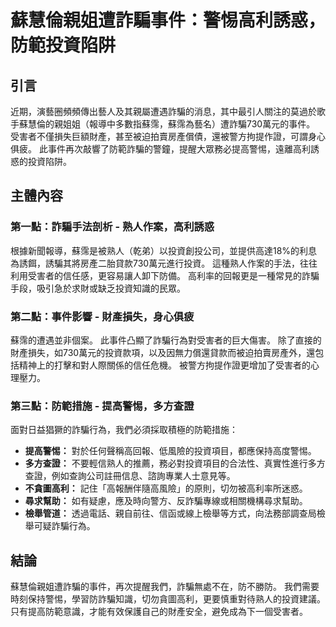 # 蘇慧倫親姐遭詐騙事件：警惕高利誘惑，防範投資陷阱

## 引言

近期，演藝圈頻頻傳出藝人及其親屬遭遇詐騙的消息，其中最引人關注的莫過於歌手蘇慧倫的親姐姐（報導中多數指蘇霈，蘇霈為藝名）遭詐騙730萬元的事件。 受害者不僅損失巨額財產，甚至被迫拍賣房產償債，還被警方拘提作證，可謂身心俱疲。 此事件再次敲響了防範詐騙的警鐘，提醒大眾務必提高警惕，遠離高利誘惑的投資陷阱。

## 主體內容

### 第一點：詐騙手法剖析 - 熟人作案，高利誘惑

根據新聞報導，蘇霈是被熟人（乾弟）以投資創投公司，並提供高達18%的利息為誘餌，誘騙其將房產二胎貸款730萬元進行投資。 這種熟人作案的手法，往往利用受害者的信任感，更容易讓人卸下防備。 高利率的回報更是一種常見的詐騙手段，吸引急於求財或缺乏投資知識的民眾。

### 第二點：事件影響 - 財產損失，身心俱疲

蘇霈的遭遇並非個案。 此事件凸顯了詐騙行為對受害者的巨大傷害。 除了直接的財產損失，如730萬元的投資款項，以及因無力償還貸款而被迫拍賣房產外，還包括精神上的打擊和對人際關係的信任危機。 被警方拘提作證更增加了受害者的心理壓力。

### 第三點：防範措施 - 提高警惕，多方查證

面對日益猖獗的詐騙行為，我們必須採取積極的防範措施：

*   **提高警惕：** 對於任何聲稱高回報、低風險的投資項目，都應保持高度警惕。
*   **多方查證：** 不要輕信熟人的推薦，務必對投資項目的合法性、真實性進行多方查證，例如查詢公司註冊信息、諮詢專業人士意見等。
*   **不貪圖高利：** 記住「高報酬伴隨高風險」的原則，切勿被高利率所迷惑。
*   **尋求幫助：** 如有疑慮，應及時向警方、反詐騙專線或相關機構尋求幫助。
*   **檢舉管道：** 透過電話、親自前往、信函或線上檢舉等方式，向法務部調查局檢舉可疑詐騙行為。

## 結論

蘇慧倫親姐遭詐騙的事件，再次提醒我們，詐騙無處不在，防不勝防。 我們需要時刻保持警惕，學習防詐騙知識，切勿貪圖高利，更要慎重對待熟人的投資建議。 只有提高防範意識，才能有效保護自己的財產安全，避免成為下一個受害者。
